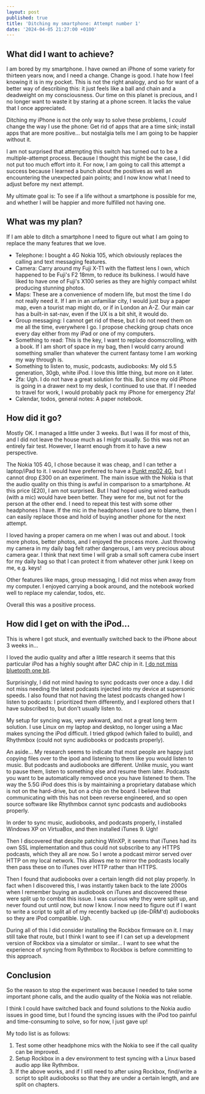 ```yaml
---
layout: post
published: true
title: 'Ditching my smartphone: Attempt number 1'
date: '2024-04-05 21:27:00 +0100'
---
```


## What did I want to achieve?

I am bored by my smartphone. I have owned an iPhone of some variety for thirteen years now, and I need a change. Change is good. I hate how I feel knowing it is in my pocket. This is not the right analogy, and so for want of a better way of describing this: it just feels like a ball and chain and a deadweight on my consciousness. Our time on this planet is precious, and I no longer want to waste it by staring at a phone screen. It lacks the value that I once appreciated.

Ditching my iPhone is not the only way to solve these problems, I _could_ change the way I use the phone: Get rid of apps that are a time sink; install apps that are more positive... but nostalgia tells me I am going to be happier without it.

I am not surprised that attempting this switch has turned out to be a multiple-attempt process. Because I thought this might be the case, I did not put too much effort into it. For now, I am going to call this attempt a success because I learned a bunch about the positives as well an encountering the unexpected pain points; and I now know what I need to adjust before my next attempt.

My ultimate goal is: To see if a life without a smartphone is possible for me, and whether I will be happier and more fulfilled not having one.

## What was my plan?

If I am able to ditch a smartphone I need to figure out what I am going to replace the many features that we love.

- Telephone: I bought a 4G Nokia 105, which obviously replaces the calling and text messaging features.
- Camera: Carry around my Fuji X-T1 with the flattest lens I own, which happened to be Fuji's F2 18mm, to reduce its bulkiness. I would have liked to have one of Fuji's X100 series as they are highly compact whilst producing stunning photos.
- Maps: These are a convenience of modern life, but most the time I do not really need it. If I am in an unfamiliar city, I would just buy a paper map, even a tourist map might do, or if in London an A-Z. Our main car has a built-in sat-nav, even if the UX is a bit shit, it would do.
- Group messaging: I cannot get rid of these, but I do not need them on me all the time, everywhere I go. I propose checking group chats once every day either from my iPad or one of my computers.
- Something to read: This is the key, I want to replace doomscrolling, with a book. If I am short of space in my bag, then I would carry around something smaller than whatever the current fantasy tome I am working my way through is.
- Something to listen to, music, podcasts, audiobooks: My old 5.5 generation, 30gb, white iPod. I love this little thing, but more on it later.
- 2fa: Ugh. I do not have a great solution for this. But since my old iPhone is going in a drawer next to my desk, I continued to use that. If I needed to travel for work, I would probably pack my iPhone for emergency 2fa!
- Calendar, todos, general notes: A paper notebook.

## How did it go?

Mostly OK. I managed a little under 3 weeks. But I was ill for most of this, and I did not leave the house much as I might usually. So this was not an entirely fair test. However, I learnt enough from it to have a new perspective.

The Nokia 105 4G, I chose because it was cheap, and I can tether a laptop/iPad to it. I would have preferred to have a [Punkt mp02 4G](https://www.punkt.ch/en/products/mp02-4g-mobile-phone), but I cannot drop £300 on an experiment. The main issue with the Nokia is that the audio quality on this thing is awful in comparison to a smartphone. At this price (£20), I am not surprised. But I had hoped using wired earbuds (with a mic) would have been better. They were for me, but not for the person at the other end. I need to repeat this test with some other headphones I have. If the mic in the headphones I used are to blame, then I can easily replace those and hold of buying another phone for the next attempt.

I loved having a proper camera on me when I was out and about. I took more photos, better photos, and I enjoyed the process more. Just throwing my camera in my daily bag felt rather dangerous, I am very precious about camera gear. I think that next time I will grab a small soft camera cube insert for my daily bag so that I can protect it from whatever other junk I keep on me, e.g. keys!

Other features like maps, group messaging, I did not miss when away from my computer. I enjoyed carrying a book around, and the notebook worked well to replace my calendar, todos, etc.

Overall this was a positive process.

## How did I get on with the iPod...

This is where I got stuck, and eventually switched back to the iPhone about 3 weeks in...

I loved the audio quality and after a little research it seems that this particular iPod has a highly sought after DAC chip in it. [I do not miss bluetooth one bit](/post/2017-09-23-headphones.html).

Surprisingly, I did not mind having to sync podcasts over once a day. I did not miss needing the latest podcasts injected into my device at supersonic speeds. I also found that not having the latest podcasts changed how I listen to podcasts: I prioritized them differently, and I explored others that I have subscribed to, but don't usually listen to.

My setup for syncing was, very awkward, and not a great long term solution. I use Linux on my laptop and desktop, no longer using a Mac makes syncing the iPod difficult. I tried gtkpod (which failed to build), and Rhythmbox (could not sync audiobooks or podcasts properly).

An aside... My research seems to indicate that most people are happy just copying files over to the ipod and listening to them like you would listen to music. But podcasts and audiobooks are different. Unlike music, you want to pause them, listen to something else and resume them later. Podcasts you want to be automatically removed once you have listened to them. The way the 5.5G iPod does this is by maintaining a proprietary database which is not on the hard-drive, but on a chip on the board. I believe that communicating with this has not been reverse engineered, and so open source software like Rhythmbox cannot sync podcasts and audiobooks properly.

In order to sync music, audiobooks, and podcasts properly, I installed Windows XP on VirtuaBox, and then installed iTunes 9. Ugh!

Then I discovered that despite patching WinXP, it seems that iTunes had its own SSL implementation and thus could not subscribe to any HTTPS podcasts, which they all are now. So I wrote a podcast mirror served over HTTP on my local network. This allows me to mirror the podcasts locally then pass these on to iTunes over HTTP rather than HTTPS.

Then I found that audiobooks over a certain length did not play properly. In fact when I discovered this, I was instantly taken back to the late 2000s when I remember buying an audiobook on iTunes and discovered these were split up to combat this issue. I was curious why they were split up, and never found out until now, but now I know. I now need to figure out if I want to write a script to split all of my recently backed up (de-DRM'd) audiobooks so they are iPod compatible. Ugh.

During all of this I did consider installing the Rockbox firmware on it. I may still take that route, but I think I want to see if I can set up a development version of Rockbox via a simulator or similar... I want to see what the experience of syncing from Rythmbox to Rockbox is before committing to this approach.

## Conclusion

So the reason to stop the experiment was because I needed to take some important phone calls, and the audio quality of the Nokia was not reliable.

I think I could have switched back and found solutions to the Nokia audio issues in good time, but I found the syncing issues with the iPod too painful and time-consuming to solve, so for now, I just gave up!

My todo list is as follows:

1. Test some other headphone mics with the Nokia to see if the call quality can be improved.
1. Setup Rockbox in a dev environment to test syncing with a Linux based audio app like Rythmbox.
1. If the above works, and if I still need to after using Rockbox, find/write a script to split audiobooks so that they are under a certain length, and are split on chapters.

